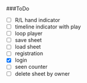 ###ToDo
- [ ] R/L hand indicator
- [ ] timeline indicator with play
- [ ] loop player
- [ ] save sheet
- [ ] load sheet
- [ ] registration
- [x] login
- [ ] seen counter
- [ ] delete sheet by owner
